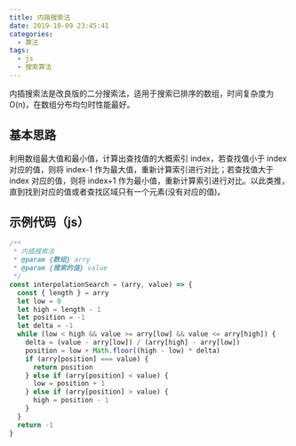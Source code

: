 ```yaml
---
title: 内插搜索法
date: 2019-10-09 23:45:41
categories:
  - 算法
tags:
  - js
  - 搜索算法
---
```


内插搜索法是改良版的二分搜索法，适用于搜索已排序的数组，时间复杂度为 O(n)，在数组分布均匀时性能最好。

<!-- more -->

## 基本思路

利用数组最大值和最小值，计算出查找值的大概索引 index，若查找值小于 index 对应的值，则将 index-1 作为最大值，重新计算索引进行对比；若查找值大于 index 对应的值，则将 index+1 作为最小值，重新计算索引进行对比。以此类推，直到找到对应的值或者查找区域只有一个元素(没有对应的值)。

## 示例代码（js）

```js
/**
 * 内插搜索法
 * @param {数组} arry
 * @param {搜索的值} value
 */
const interpolationSearch = (arry, value) => {
  const { length } = arry
  let low = 0
  let high = length - 1
  let position = -1
  let delta = -1
  while (low < high && value >= arry[low] && value <= arry[high]) {
    delta = (value - arry[low]) / (arry[high] - arry[low])
    position = low + Math.floor((high - low) * delta)
    if (arry[position] === value) {
      return position
    } else if (arry[position] < value) {
      low = position + 1
    } else if (arry[position] > value) {
      high = position - 1
    }
  }
  return -1
}
```
